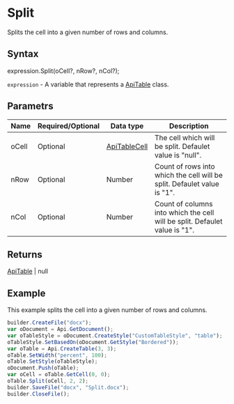 # Split

Splits the cell into a given number of rows and columns.

## Syntax

expression.Split(oCell?, nRow?, nCol?);

`expression` - A variable that represents a [ApiTable](../ApiTable.md) class.

## Parametrs

| **Name** | **Required/Optional** | **Data type** | **Description** |
| ------------- | ------------- | ------------- | ------------- |
| oCell | Optional | [ApiTableCell](../../ApiTableCell/ApiTableCell.md) | The cell which will be split. Defaulet value is "null". |
| nRow | Optional | Number | Count of rows into which the cell will be split. Defaulet value is "1". |
| nCol | Optional | Number | Count of columns into which the cell will be split. Defaulet value is "1". |

## Returns

[ApiTable](../ApiTable.md) &#124; null

## Example

This example splits the cell into a given number of rows and columns.

```javascript
builder.CreateFile("docx");
var oDocument = Api.GetDocument();
var oTableStyle = oDocument.CreateStyle("CustomTableStyle", "table");
oTableStyle.SetBasedOn(oDocument.GetStyle("Bordered"));
var oTable = Api.CreateTable(3, 3);
oTable.SetWidth("percent", 100);
oTable.SetStyle(oTableStyle);
oDocument.Push(oTable);
var oCell = oTable.GetCell(0, 0);
oTable.Split(oCell, 2, 2);
builder.SaveFile("docx", "Split.docx");
builder.CloseFile();
```